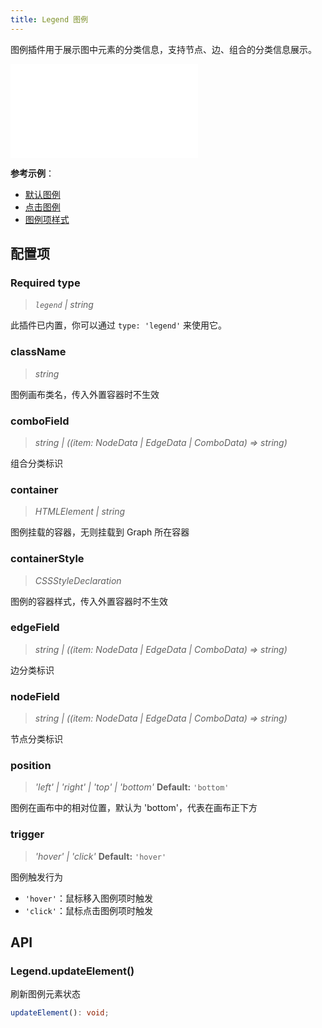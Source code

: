```yaml
---
title: Legend 图例
---
```


图例插件用于展示图中元素的分类信息，支持节点、边、组合的分类信息展示。

<embed src="@/common/api/plugins/legend.md"></embed>

**参考示例**：

- [默认图例](/examples/plugin/legend/#basic)
- [点击图例](/examples/plugin/legend/#click)
- [图例项样式](/examples/plugin/legend/#style)

## 配置项

### <Badge type="success">Required</Badge> type

> _`legend` \| string_

此插件已内置，你可以通过 `type: 'legend'` 来使用它。

### className

> _string_

图例画布类名，传入外置容器时不生效

### comboField

> _string \| ((item: NodeData \| EdgeData \| ComboData) => string)_

组合分类标识

### container

> _HTMLElement_ _\| string_

图例挂载的容器，无则挂载到 Graph 所在容器

### containerStyle

> _CSSStyleDeclaration_

图例的容器样式，传入外置容器时不生效

### edgeField

> _string \| ((item: NodeData \| EdgeData \| ComboData) => string)_

边分类标识

### nodeField

> _string \| ((item: NodeData \| EdgeData \| ComboData) => string)_

节点分类标识

### position

> _'left' \| 'right' \| 'top' \| 'bottom'_ **Default:** `'bottom'`

图例在画布中的相对位置，默认为 'bottom'，代表在画布正下方

### trigger

> _'hover' \| 'click'_ **Default:** `'hover'`

图例触发行为

- `'hover'`：鼠标移入图例项时触发
- `'click'`：鼠标点击图例项时触发

## API

### Legend.updateElement()

刷新图例元素状态

```typescript
updateElement(): void;
```
